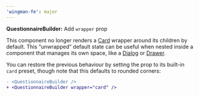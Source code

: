 ```yaml
---
'wingman-fe': major
---
```


**QuestionnaireBuilder:** Add `wrapper` prop

This component no longer renders a [Card](https://seek-oss.github.io/braid-design-system/components/Card/) wrapper around its children by default. This “unwrapped” default state can be useful when nested inside a component that manages its own space, like a [Dialog](https://seek-oss.github.io/braid-design-system/components/Dialog/) or [Drawer](https://seek-oss.github.io/braid-design-system/components/Drawer/).

You can restore the previous behaviour by setting the prop to its built-in `card` preset, though note that this defaults to rounded corners:

```diff
- <QuestionnaireBuilder />
+ <QuestionnaireBuilder wrapper="card" />
```
